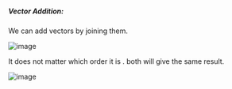 ##### Vector Addition: 

We can add vectors by joining them. 

![image](https://user-images.githubusercontent.com/42385240/192198499-98d2b108-310f-485f-bcb5-79b6ddd0aa77.png)

It does not matter which order it is . both will give the same result. 

![image](https://user-images.githubusercontent.com/42385240/192198590-db63aac1-a370-4846-b9e8-6e65c7082c90.png)

